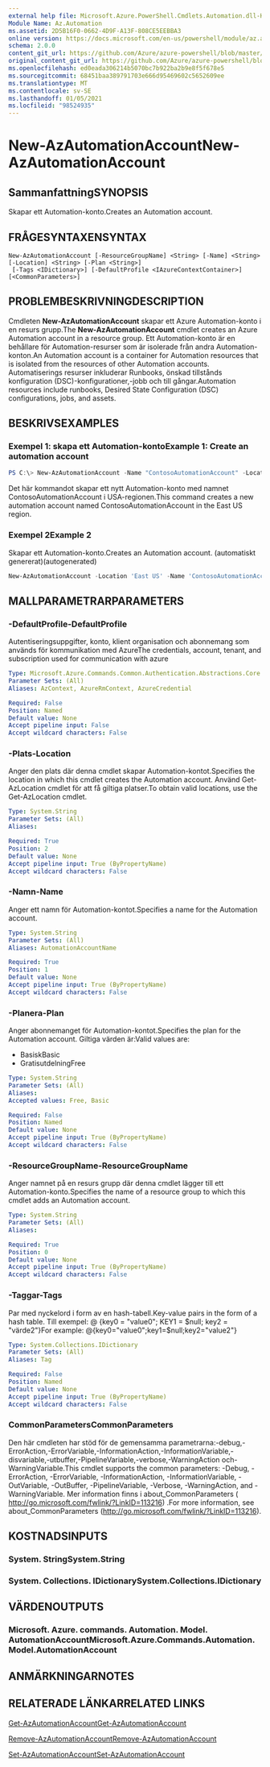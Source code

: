 ```yaml
---
external help file: Microsoft.Azure.PowerShell.Cmdlets.Automation.dll-Help.xml
Module Name: Az.Automation
ms.assetid: 2D5B16F0-0662-4D9F-A13F-808CE5EEBBA3
online version: https://docs.microsoft.com/en-us/powershell/module/az.automation/new-azautomationaccount
schema: 2.0.0
content_git_url: https://github.com/Azure/azure-powershell/blob/master/src/Automation/Automation/help/New-AzAutomationAccount.md
original_content_git_url: https://github.com/Azure/azure-powershell/blob/master/src/Automation/Automation/help/New-AzAutomationAccount.md
ms.openlocfilehash: ed0eada306214b5070bc7b922ba2b9e8f5f678e5
ms.sourcegitcommit: 68451baa389791703e666d95469602c5652609ee
ms.translationtype: MT
ms.contentlocale: sv-SE
ms.lasthandoff: 01/05/2021
ms.locfileid: "98524935"
---
```

# <span data-ttu-id="f6b63-101">New-AzAutomationAccount</span><span class="sxs-lookup"><span data-stu-id="f6b63-101">New-AzAutomationAccount</span></span>

## <span data-ttu-id="f6b63-102">Sammanfattning</span><span class="sxs-lookup"><span data-stu-id="f6b63-102">SYNOPSIS</span></span>
<span data-ttu-id="f6b63-103">Skapar ett Automation-konto.</span><span class="sxs-lookup"><span data-stu-id="f6b63-103">Creates an Automation account.</span></span>

## <span data-ttu-id="f6b63-104">FRÅGESYNTAXEN</span><span class="sxs-lookup"><span data-stu-id="f6b63-104">SYNTAX</span></span>

```
New-AzAutomationAccount [-ResourceGroupName] <String> [-Name] <String> [-Location] <String> [-Plan <String>]
 [-Tags <IDictionary>] [-DefaultProfile <IAzureContextContainer>] [<CommonParameters>]
```

## <span data-ttu-id="f6b63-105">PROBLEMBESKRIVNING</span><span class="sxs-lookup"><span data-stu-id="f6b63-105">DESCRIPTION</span></span>
<span data-ttu-id="f6b63-106">Cmdleten **New-AzAutomationAccount** skapar ett Azure Automation-konto i en resurs grupp.</span><span class="sxs-lookup"><span data-stu-id="f6b63-106">The **New-AzAutomationAccount** cmdlet creates an Azure Automation account in a resource group.</span></span>
<span data-ttu-id="f6b63-107">Ett Automation-konto är en behållare för Automation-resurser som är isolerade från andra Automation-konton.</span><span class="sxs-lookup"><span data-stu-id="f6b63-107">An Automation account is a container for Automation resources that is isolated from the resources of other Automation accounts.</span></span> <span data-ttu-id="f6b63-108">Automatiserings resurser inkluderar Runbooks, önskad tillstånds konfiguration (DSC)-konfigurationer,-jobb och till gångar.</span><span class="sxs-lookup"><span data-stu-id="f6b63-108">Automation resources include runbooks, Desired State Configuration (DSC) configurations, jobs, and assets.</span></span>

## <span data-ttu-id="f6b63-109">BESKRIVS</span><span class="sxs-lookup"><span data-stu-id="f6b63-109">EXAMPLES</span></span>

### <span data-ttu-id="f6b63-110">Exempel 1: skapa ett Automation-konto</span><span class="sxs-lookup"><span data-stu-id="f6b63-110">Example 1: Create an automation account</span></span>
```powershell
PS C:\> New-AzAutomationAccount -Name "ContosoAutomationAccount" -Location "East US" -ResourceGroupName "ResourceGroup01"
```

<span data-ttu-id="f6b63-111">Det här kommandot skapar ett nytt Automation-konto med namnet ContosoAutomationAccount i USA-regionen.</span><span class="sxs-lookup"><span data-stu-id="f6b63-111">This command creates a new automation account named ContosoAutomationAccount in the East US region.</span></span>

### <span data-ttu-id="f6b63-112">Exempel 2</span><span class="sxs-lookup"><span data-stu-id="f6b63-112">Example 2</span></span>

<span data-ttu-id="f6b63-113">Skapar ett Automation-konto.</span><span class="sxs-lookup"><span data-stu-id="f6b63-113">Creates an Automation account.</span></span> <span data-ttu-id="f6b63-114">(automatiskt genererat)</span><span class="sxs-lookup"><span data-stu-id="f6b63-114">(autogenerated)</span></span>

<!-- Aladdin Generated Example -->
```powershell
New-AzAutomationAccount -Location 'East US' -Name 'ContosoAutomationAccount' -ResourceGroupName 'ResourceGroup01' -Tags <IDictionary>
```

## <span data-ttu-id="f6b63-115">MALLPARAMETRAR</span><span class="sxs-lookup"><span data-stu-id="f6b63-115">PARAMETERS</span></span>

### <span data-ttu-id="f6b63-116">-DefaultProfile</span><span class="sxs-lookup"><span data-stu-id="f6b63-116">-DefaultProfile</span></span>
<span data-ttu-id="f6b63-117">Autentiseringsuppgifter, konto, klient organisation och abonnemang som används för kommunikation med Azure</span><span class="sxs-lookup"><span data-stu-id="f6b63-117">The credentials, account, tenant, and subscription used for communication with azure</span></span>

```yaml
Type: Microsoft.Azure.Commands.Common.Authentication.Abstractions.Core.IAzureContextContainer
Parameter Sets: (All)
Aliases: AzContext, AzureRmContext, AzureCredential

Required: False
Position: Named
Default value: None
Accept pipeline input: False
Accept wildcard characters: False
```

### <span data-ttu-id="f6b63-118">-Plats</span><span class="sxs-lookup"><span data-stu-id="f6b63-118">-Location</span></span>
<span data-ttu-id="f6b63-119">Anger den plats där denna cmdlet skapar Automation-kontot.</span><span class="sxs-lookup"><span data-stu-id="f6b63-119">Specifies the location in which this cmdlet creates the Automation account.</span></span>
<span data-ttu-id="f6b63-120">Använd Get-AzLocation cmdlet för att få giltiga platser.</span><span class="sxs-lookup"><span data-stu-id="f6b63-120">To obtain valid locations, use the Get-AzLocation cmdlet.</span></span>

```yaml
Type: System.String
Parameter Sets: (All)
Aliases:

Required: True
Position: 2
Default value: None
Accept pipeline input: True (ByPropertyName)
Accept wildcard characters: False
```

### <span data-ttu-id="f6b63-121">-Namn</span><span class="sxs-lookup"><span data-stu-id="f6b63-121">-Name</span></span>
<span data-ttu-id="f6b63-122">Anger ett namn för Automation-kontot.</span><span class="sxs-lookup"><span data-stu-id="f6b63-122">Specifies a name for the Automation account.</span></span>

```yaml
Type: System.String
Parameter Sets: (All)
Aliases: AutomationAccountName

Required: True
Position: 1
Default value: None
Accept pipeline input: True (ByPropertyName)
Accept wildcard characters: False
```

### <span data-ttu-id="f6b63-123">-Planera</span><span class="sxs-lookup"><span data-stu-id="f6b63-123">-Plan</span></span>
<span data-ttu-id="f6b63-124">Anger abonnemanget för Automation-kontot.</span><span class="sxs-lookup"><span data-stu-id="f6b63-124">Specifies the plan for the Automation account.</span></span>
<span data-ttu-id="f6b63-125">Giltiga värden är:</span><span class="sxs-lookup"><span data-stu-id="f6b63-125">Valid values are:</span></span>
- <span data-ttu-id="f6b63-126">Basisk</span><span class="sxs-lookup"><span data-stu-id="f6b63-126">Basic</span></span>
- <span data-ttu-id="f6b63-127">Gratisutdelning</span><span class="sxs-lookup"><span data-stu-id="f6b63-127">Free</span></span>

```yaml
Type: System.String
Parameter Sets: (All)
Aliases:
Accepted values: Free, Basic

Required: False
Position: Named
Default value: None
Accept pipeline input: True (ByPropertyName)
Accept wildcard characters: False
```

### <span data-ttu-id="f6b63-128">-ResourceGroupName</span><span class="sxs-lookup"><span data-stu-id="f6b63-128">-ResourceGroupName</span></span>
<span data-ttu-id="f6b63-129">Anger namnet på en resurs grupp där denna cmdlet lägger till ett Automation-konto.</span><span class="sxs-lookup"><span data-stu-id="f6b63-129">Specifies the name of a resource group to which this cmdlet adds an Automation account.</span></span>

```yaml
Type: System.String
Parameter Sets: (All)
Aliases:

Required: True
Position: 0
Default value: None
Accept pipeline input: True (ByPropertyName)
Accept wildcard characters: False
```

### <span data-ttu-id="f6b63-130">-Taggar</span><span class="sxs-lookup"><span data-stu-id="f6b63-130">-Tags</span></span>
<span data-ttu-id="f6b63-131">Par med nyckelord i form av en hash-tabell.</span><span class="sxs-lookup"><span data-stu-id="f6b63-131">Key-value pairs in the form of a hash table.</span></span> <span data-ttu-id="f6b63-132">Till exempel: @ {key0 = "value0"; KEY1 = $null; key2 = "värde2"}</span><span class="sxs-lookup"><span data-stu-id="f6b63-132">For example: @{key0="value0";key1=$null;key2="value2"}</span></span>

```yaml
Type: System.Collections.IDictionary
Parameter Sets: (All)
Aliases: Tag

Required: False
Position: Named
Default value: None
Accept pipeline input: True (ByPropertyName)
Accept wildcard characters: False
```

### <span data-ttu-id="f6b63-133">CommonParameters</span><span class="sxs-lookup"><span data-stu-id="f6b63-133">CommonParameters</span></span>
<span data-ttu-id="f6b63-134">Den här cmdleten har stöd för de gemensamma parametrarna:-debug,-ErrorAction,-ErrorVariable,-InformationAction,-InformationVariable,-disvariable,-utbuffer,-PipelineVariable,-verbose,-WarningAction och-WarningVariable.</span><span class="sxs-lookup"><span data-stu-id="f6b63-134">This cmdlet supports the common parameters: -Debug, -ErrorAction, -ErrorVariable, -InformationAction, -InformationVariable, -OutVariable, -OutBuffer, -PipelineVariable, -Verbose, -WarningAction, and -WarningVariable.</span></span> <span data-ttu-id="f6b63-135">Mer information finns i about_CommonParameters ( http://go.microsoft.com/fwlink/?LinkID=113216) .</span><span class="sxs-lookup"><span data-stu-id="f6b63-135">For more information, see about_CommonParameters (http://go.microsoft.com/fwlink/?LinkID=113216).</span></span>

## <span data-ttu-id="f6b63-136">KOSTNADS</span><span class="sxs-lookup"><span data-stu-id="f6b63-136">INPUTS</span></span>

### <span data-ttu-id="f6b63-137">System. String</span><span class="sxs-lookup"><span data-stu-id="f6b63-137">System.String</span></span>

### <span data-ttu-id="f6b63-138">System. Collections. IDictionary</span><span class="sxs-lookup"><span data-stu-id="f6b63-138">System.Collections.IDictionary</span></span>

## <span data-ttu-id="f6b63-139">VÄRDEN</span><span class="sxs-lookup"><span data-stu-id="f6b63-139">OUTPUTS</span></span>

### <span data-ttu-id="f6b63-140">Microsoft. Azure. commands. Automation. Model. AutomationAccount</span><span class="sxs-lookup"><span data-stu-id="f6b63-140">Microsoft.Azure.Commands.Automation.Model.AutomationAccount</span></span>

## <span data-ttu-id="f6b63-141">ANMÄRKNINGAR</span><span class="sxs-lookup"><span data-stu-id="f6b63-141">NOTES</span></span>

## <span data-ttu-id="f6b63-142">RELATERADE LÄNKAR</span><span class="sxs-lookup"><span data-stu-id="f6b63-142">RELATED LINKS</span></span>

[<span data-ttu-id="f6b63-143">Get-AzAutomationAccount</span><span class="sxs-lookup"><span data-stu-id="f6b63-143">Get-AzAutomationAccount</span></span>](./Get-AzAutomationAccount.md)

[<span data-ttu-id="f6b63-144">Remove-AzAutomationAccount</span><span class="sxs-lookup"><span data-stu-id="f6b63-144">Remove-AzAutomationAccount</span></span>](./Remove-AzAutomationAccount.md)

[<span data-ttu-id="f6b63-145">Set-AzAutomationAccount</span><span class="sxs-lookup"><span data-stu-id="f6b63-145">Set-AzAutomationAccount</span></span>](./Set-AzAutomationAccount.md)
